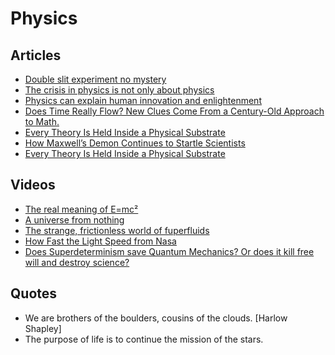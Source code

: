 # Physics

## Articles

- [Double slit experiment no mystery](https://billwadge.wordpress.com/2019/10/25/double-slit-experiment-no-mystery/)
- [The crisis in physics is not only about physics](http://backreaction.blogspot.com/2019/10/the-crisis-in-physics-is-not-only-about.html)
- [Physics can explain human innovation and enlightenment](https://qz.com/1316942/physics-can-explain-human-innovation-and-enlightenment/)
- [Does Time Really Flow? New Clues Come From a Century-Old Approach to Math.](https://www.quantamagazine.org/does-time-really-flow-new-clues-come-from-a-century-old-approach-to-math-20200407/)
- [Every Theory Is Held Inside a Physical Substrate](https://nav.al/substrate)
- [How Maxwell’s Demon Continues to Startle Scientists](https://www.quantamagazine.org/how-maxwells-demon-continues-to-startle-scientists-20210422/)
- [Every Theory Is Held Inside a Physical Substrate](https://nav.al/substrate)

## Videos

- [The real meaning of E=mc²](https://www.youtube.com/watch?v=Xo232kyTsO0)
- [A universe from nothing](https://www.youtube.com/watch?v=EjaGktVQdNg)
- [The strange, frictionless world of fuperfluids](https://www.youtube.com/watch?v=zJblFBwqjPo)
- [How Fast the Light Speed from Nasa](https://www.youtube.com/watch?v=LvH2MVI8idw)
- [Does Superdeterminism save Quantum Mechanics? Or does it kill free will and destroy science?](https://www.youtube.com/watch?v=ytyjgIyegDI)

## Quotes

- We are brothers of the boulders, cousins of the clouds. [Harlow Shapley]
- The purpose of life is to continue the mission of the stars.
